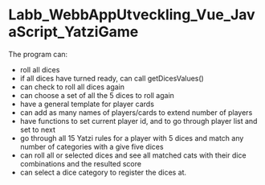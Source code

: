 # Labb_WebbAppUtveckling_Vue_JavaScript_YatziGame
The program can:
-  roll all dices
- if all dices have turned ready, can call getDicesValues()
- can check to roll all dices again
- can choose a set of all the 5 dices to roll again
- have a general template for player cards
- can add as many names of players/cards to extend number of players
- have functions to set current player id, and to go through player list and set to next
- go through all 15 Yatzi rules for a player with 5 dices and match any number of categories with a give five dices
- can roll all or selected dices and see all matched cats with their dice combinations and the resulted score
- can select a dice category to register the dices at.
